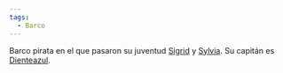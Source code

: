 ```yaml
---
tags:
  - Barco
---
```

Barco pirata en el que pasaron su juventud [Sigrid](../Personajes/Personajes%20Jugables/Sigrid.md) y [Sylvia](../Personajes/Personajes%20Jugables/Sylvia.md). Su capitán es [Dienteazul](../Personajes/Dienteazul.md).